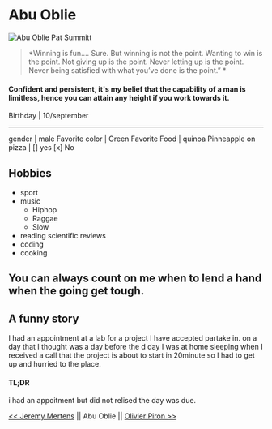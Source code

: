 # Abu Oblie
![Abu Oblie](https://www.facebook.com/photo/?fbid=1013062252065750&set=pob.100000859548074)
 Pat Summitt
>*Winning is fun…. Sure. But winning is not the point. Wanting to win is the point. Not giving up is the point. Never letting up is the point. Never being satisfied with what you’ve done is the point.” *
#### Confident and persistent, it's my belief that the capability of a man is limitless, hence you can attain any height if you work towards it.
Birthday | 10/september
--------   ------------
gender   | male
Favorite color | Green
Favorite Food  | quinoa
Pinneapple on pizza | [] yes [x] No
## Hobbies
* sport 
* music
  * Hiphop
  * Raggae
  * Slow
* reading scientific reviews
* coding
* cooking
## You can always count on me when to lend a hand when the going get tough. 
## A funny story 
   I had an appointment at a lab for a project I have accepted partake in.  on a day that I thought was a day before the d day I was at home sleeping when I received a call that the project is about to start in 20minute  so I had to get up and hurried to the place. 
#### TL;DR
i had an appoitment but did not relised the day was due.

[<< Jeremy Mertens]() || Abu Oblie || [Olivier Piron >>](https://olivier-becode.github.io/challenge-markdown/)
   


